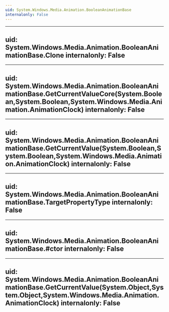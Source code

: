 ```yaml
---
uid: System.Windows.Media.Animation.BooleanAnimationBase
internalonly: False
---
```


---
uid: System.Windows.Media.Animation.BooleanAnimationBase.Clone
internalonly: False
---

---
uid: System.Windows.Media.Animation.BooleanAnimationBase.GetCurrentValueCore(System.Boolean,System.Boolean,System.Windows.Media.Animation.AnimationClock)
internalonly: False
---

---
uid: System.Windows.Media.Animation.BooleanAnimationBase.GetCurrentValue(System.Boolean,System.Boolean,System.Windows.Media.Animation.AnimationClock)
internalonly: False
---

---
uid: System.Windows.Media.Animation.BooleanAnimationBase.TargetPropertyType
internalonly: False
---

---
uid: System.Windows.Media.Animation.BooleanAnimationBase.#ctor
internalonly: False
---

---
uid: System.Windows.Media.Animation.BooleanAnimationBase.GetCurrentValue(System.Object,System.Object,System.Windows.Media.Animation.AnimationClock)
internalonly: False
---
